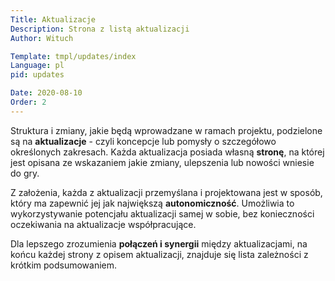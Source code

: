 ```yaml
---
Title: Aktualizacje
Description: Strona z listą aktualizacji
Author: Wituch

Template: tmpl/updates/index
Language: pl
pid: updates

Date: 2020-08-10
Order: 2
---
```


Struktura i zmiany, jakie będą wprowadzane w ramach projektu, podzielone są na **aktualizacje** - czyli koncepcje lub pomysły o szczegółowo określonych zakresach. Każda aktualizacja posiada własną **stronę**, na której jest opisana ze wskazaniem jakie zmiany, ulepszenia lub nowości wniesie do gry.

Z założenia, każda z aktualizacji przemyślana i projektowana jest w sposób, który ma zapewnić jej jak największą **autonomiczność**. Umożliwia to wykorzystywanie potencjału aktualizacji samej w sobie, bez konieczności oczekiwania na aktualizacje współpracujące.

Dla lepszego zrozumienia **połączeń i synergii** między aktualizacjami, na końcu każdej strony z opisem aktualizacji, znajduje się lista zależności z krótkim podsumowaniem.
